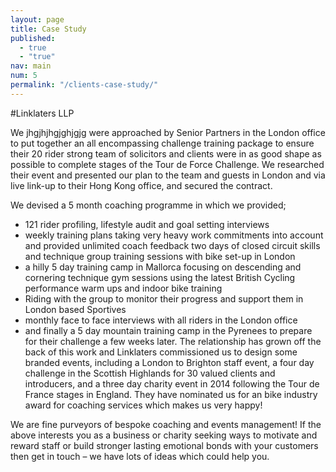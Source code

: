 ```yaml
---
layout: page
title: Case Study
published: 
  - true
  - "true"
nav: main
num: 5
permalink: "/clients-case-study/"
---
```


#Linklaters LLP

We jhgjhjhgjghjgjg were approached by Senior Partners in the London office to put together an all encompassing challenge training package to ensure their 20 rider strong team of solicitors and clients were in as good shape as possible to complete stages of the Tour de Force Challenge. We researched their event and presented our plan to the team and guests in London and via live link-up to their Hong Kong office, and secured the contract.

We devised a 5 month coaching programme in which we provided;

- 121 rider profiling, lifestyle audit and goal setting interviews
- weekly training plans taking very heavy work commitments into account and provided unlimited coach feedback two days of closed circuit skills and technique group training sessions with bike set-up in London
- a hilly 5 day training camp in Mallorca focusing on descending and cornering technique
gym sessions using the latest British Cycling performance warm ups and indoor bike training
- Riding with the group to monitor their progress and support them in London based Sportives
- monthly face to face interviews with all riders in the London office
- and finally a 5 day mountain training camp in the Pyrenees to prepare for their challenge a few weeks later.
The relationship has grown off the back of this work and Linklaters commissioned us to design some branded events, including a London to Brighton staff event, a four day challenge in the Scottish Highlands for 30 valued clients and introducers, and a three day charity event in 2014 following the Tour de France stages in England. They have nominated us for an bike industry award for coaching services which makes us very happy!

We are fine purveyors of bespoke coaching and events management! If the above interests you as a business or charity seeking ways to motivate and reward staff or build stronger lasting emotional bonds with your customers then get in touch – we have lots of ideas which could help you.
